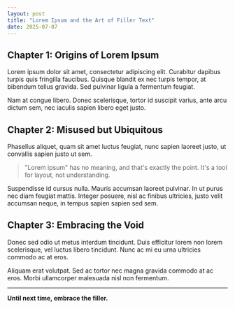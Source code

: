 ```yaml
---
layout: post
title: "Lorem Ipsum and the Art of Filler Text"
date: 2025-07-07
---
```


## Chapter 1: Origins of Lorem Ipsum

Lorem ipsum dolor sit amet, consectetur adipiscing elit. Curabitur dapibus turpis quis fringilla faucibus. Quisque blandit ex nec turpis tempor, at bibendum tellus gravida. Sed pulvinar ligula a fermentum feugiat. 

Nam at congue libero. Donec scelerisque, tortor id suscipit varius, ante arcu dictum sem, nec iaculis sapien libero eget justo.

## Chapter 2: Misused but Ubiquitous

Phasellus aliquet, quam sit amet luctus feugiat, nunc sapien laoreet justo, ut convallis sapien justo ut sem. 

> "Lorem ipsum" has no meaning, and that's exactly the point. It's a tool for layout, not understanding.

Suspendisse id cursus nulla. Mauris accumsan laoreet pulvinar. In ut purus nec diam feugiat mattis. Integer posuere, nisl ac finibus ultricies, justo velit accumsan neque, in tempus sapien sapien sed sem.

## Chapter 3: Embracing the Void

Donec sed odio ut metus interdum tincidunt. Duis efficitur lorem non lorem scelerisque, vel luctus libero tincidunt. Nunc ac mi eu urna ultricies commodo ac at eros.

Aliquam erat volutpat. Sed ac tortor nec magna gravida commodo at ac eros. Morbi ullamcorper malesuada nisl non fermentum.

---

**Until next time, embrace the filler.**
